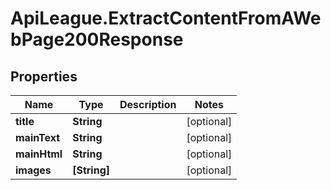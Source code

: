 # ApiLeague.ExtractContentFromAWebPage200Response

## Properties

Name | Type | Description | Notes
------------ | ------------- | ------------- | -------------
**title** | **String** |  | [optional] 
**mainText** | **String** |  | [optional] 
**mainHtml** | **String** |  | [optional] 
**images** | **[String]** |  | [optional] 


